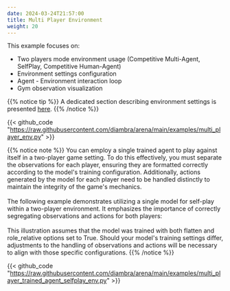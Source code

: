 ```yaml
---
date: 2024-03-24T21:57:00
title: Multi Player Environment
weight: 20
---
```


This example focuses on:

- Two players mode environment usage (Competitive Multi-Agent, SelfPlay, Competitive Human-Agent)
- Environment settings configuration
- Agent - Environment interaction loop
- Gym observation visualization

{{% notice tip %}}
A dedicated section describing environment settings is presented <a href="../../../envs/#settings">here</a>.
{{% /notice %}}

{{< github_code "https://raw.githubusercontent.com/diambra/arena/main/examples/multi_player_env.py" >}}

{{% notice note %}}
You can employ a single trained agent to play against itself in a two-player game setting. To do this effectively, you must separate the observations for each player, ensuring they are formatted correctly according to the model's training configuration. Additionally, actions generated by the model for each player need to be handled distinctly to maintain the integrity of the game's mechanics.
<br><br>
The following example demonstrates utilizing a single model for self-play within a two-player environment. It emphasizes the importance of correctly segregating observations and actions for both players:
<br><br>
This illustration assumes that the model was trained with both flatten and role_relative options set to True. Should your model's training settings differ, adjustments to the handling of observations and actions will be necessary to align with those specific configurations.
{{% /notice %}}

{{< github_code "https://raw.githubusercontent.com/diambra/arena/main/examples/multi_player_trained_agent_selfplay_env.py" >}}